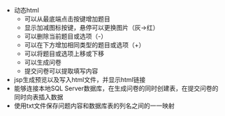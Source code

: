 * 动态html
  * 可以从最底端点击按键增加题目
  * 显示加减图标按键，悬停可以更换图片（灰->红）
  * 可以删除当前题目或选项（-）
  * 可以在下方增加相同类型的题目或选项（+）
  * 可以将题目或选项上移或下移
  * 可以生成问卷
  * 提交问卷可以提取填写内容
* jsp生成预览以及写入html文件，并显示html链接
* 能够连接本地SQL Server数据库，在生成问卷的同时创建表，在提交问卷的同时向表插入数据
* 使用txt文件保存问题内容和数据库表的列名之间的一一映射